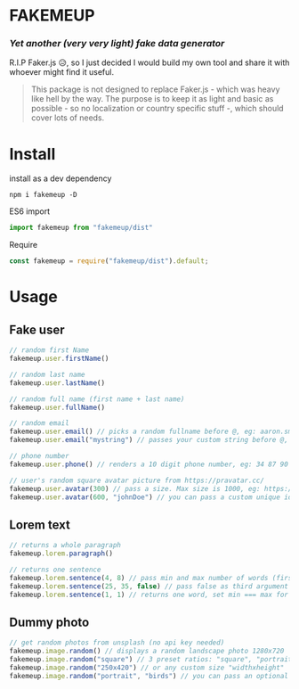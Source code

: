 # FAKEMEUP

### _Yet another (very very light) fake data generator_

R.I.P Faker.js 😥, so I just decided I would build my own tool and share it with whoever might find it useful.

> This package is not designed to replace Faker.js - which was heavy like hell by the way. The purpose is to keep it as light and basic as possible - so no localization or country specific stuff -, which should cover lots of needs.

# Install

install as a dev dependency

```
npm i fakemeup -D
```

ES6 import

```Javascript
import fakemeup from "fakemeup/dist"
```

Require

```Javascript
const fakemeup = require("fakemeup/dist").default;
```

# Usage

## Fake user

```Javascript
// random first Name
fakemeup.user.firstName()

// random last name
fakemeup.user.lastName()

// random full name (first name + last name)
fakemeup.user.fullName()

// random email
fakemeup.user.email() // picks a random fullname before @, eg: aaron.smith@gmail.com
fakemeup.user.email("mystring") // passes your custom string before @, eg: mystring@hotmail.com

// phone number
fakemeup.user.phone() // renders a 10 digit phone number, eg: 34 87 90 21 65

// user's random square avatar picture from https://pravatar.cc/
fakemeup.user.avatar(300) // pass a size. Max size is 1000, eg: https://pravatar.cc/300?u=26538906 (random identifier after ?u=)
fakemeup.user.avatar(600, "johnDoe") // you can pass a custom unique identifier, eg: https://pravatar.cc/600?u=johnDoe

```

## Lorem text

```Javascript
// returns a whole paragraph
fakemeup.lorem.paragraph()

// returns one sentence
fakemeup.lorem.sentence(4, 8) // pass min and max number of words (first word capitalized by default)
fakemeup.lorem.sentence(25, 35, false) // pass false as third argument to lowercase the first word
fakemeup.lorem.sentence(1, 1) // returns one word, set min === max for a fixed number of words
```

## Dummy photo

```Javascript
// get random photos from unsplash (no api key needed)
fakemeup.image.random() // displays a random landscape photo 1280x720
fakemeup.image.random("square") // 3 preset ratios: "square", "portrait", "landscape" (sizes are 1000x1000, 576x1024, 1280x720)
fakemeup.image.random("250x420") // or any custom size "widthxheight"
fakemeup.image.random("portrait", "birds") // you can pass an optional keyword as second argument (ratio must be provided)
```
